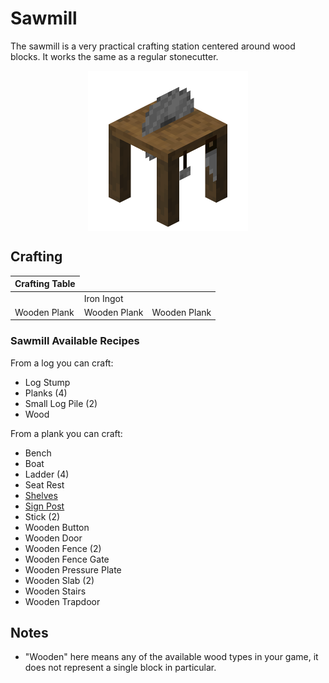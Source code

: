 # Sawmill

<!--description:Learn everything about the Sawmill, a very practical crafting station.-->
<!--thumbnail:images/render/sawmill.png-->

The sawmill is a very practical crafting station centered around wood blocks.
It works the same as a regular stonecutter.

<div style="display: flex; justify-content: center;">
<img alt="Sawmill" src="../images/render/sawmill.png" width="256" height="256" />
</div>

## Crafting

<table class="crafting-grid">
<thead>
    <th>Crafting Table</th>
</thead>
<tbody>
    <tr>
        <td></td>
        <td>Iron Ingot</td>
        <td></td>
    </tr>
    <tr>
        <td>Wooden Plank</td>
        <td>Wooden Plank</td>
        <td>Wooden Plank</td>
    </tr>
</tbody>
</table>

### Sawmill Available Recipes

From a log you can craft:
 - Log Stump
 - Planks (4)
 - Small Log Pile (2)
 - Wood

From a plank you can craft:
- Bench
- Boat
- Ladder (4)
- Seat Rest
- [Shelves](shelves.md)
- [Sign Post](sign_posts.md)
- Stick (2)
- Wooden Button
- Wooden Door
- Wooden Fence (2)
- Wooden Fence Gate
- Wooden Pressure Plate
- Wooden Slab (2)
- Wooden Stairs
- Wooden Trapdoor

## Notes

 - "Wooden" here means any of the available wood types in your game, it does not represent a single block in particular.
